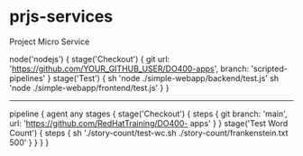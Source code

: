 # prjs-services
Project Micro Service


node('nodejs') { 
 stage('Checkout') { 
 git url: 'https://github.com/YOUR_GITHUB_USER/DO400-apps', branch:
 'scripted-pipelines'
 }
 stage('Test') { 
 sh 'node ./simple-webapp/backend/test.js'
 sh 'node ./simple-webapp/frontend/test.js'
 }
}




-----
pipeline {
 agent any
 stages {
 stage('Checkout') {
 steps {
 git branch: 'main', url: 'https://github.com/RedHatTraining/DO400-
apps'
 }
 }
 stage('Test Word Count') {
 steps {
 sh './story-count/test-wc.sh ./story-count/frankenstein.txt 500'
 }
 }
 }
}


